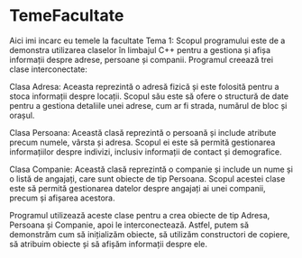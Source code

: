 # TemeFacultate
Aici imi incarc eu temele la facultate
Tema 1:
Scopul programului este de a demonstra utilizarea claselor în limbajul C++ pentru a gestiona și afișa informații despre adrese, persoane și companii. Programul creează trei clase interconectate:

Clasa Adresa: Aceasta reprezintă o adresă fizică și este folosită pentru a stoca informații despre locații. Scopul său este să ofere o structură de date pentru a gestiona detaliile unei adrese, cum ar fi strada, numărul de bloc și orașul.

Clasa Persoana: Această clasă reprezintă o persoană și include atribute precum numele, vârsta și adresa. Scopul ei este să permită gestionarea informațiilor despre indivizi, inclusiv informații de contact și demografice.

Clasa Companie: Această clasă reprezintă o companie și include un nume și o listă de angajați, care sunt obiecte de tip Persoana. Scopul acestei clase este să permită gestionarea datelor despre angajați ai unei companii, precum și afișarea acestora.

Programul utilizează aceste clase pentru a crea obiecte de tip Adresa, Persoana și Companie, apoi le interconectează. Astfel, putem să demonstrăm cum să inițializăm obiecte, să utilizăm constructori de copiere, să atribuim obiecte și să afișăm informații despre ele.

